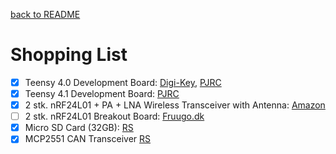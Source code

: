 [back to README](../README.md)
# Shopping List
 - [x] Teensy 4.0 Development Board:  [Digi-Key](https://www.digikey.dk/product-detail/en/sparkfun-electronics/DEV-15583/1568-DEV-15583-ND/10384551?utm_adgroup=Evaluation%20Boards%20-%20Embedded%20-%20MCU%2C%20DSP&utm_source=google&utm_medium=cpc&utm_campaign=Shopping_Product_Development%20Boards%2C%20Kits%2C%20Programmers&utm_term=&productid=10384551&gclid=CjwKCAiA1eKBBhBZEiwAX3gql22bQCOUdEQ0cEV0HRYais2YaRJ9TYxkJ-Sa8wGi3uhPbDUVuXbW3BoCOZIQAvD_BwE), [PJRC](https://www.pjrc.com/store/teensy40.html)
 - [x] Teensy 4.1 Development Board: [PJRC](https://www.pjrc.com/store/teensy41.html)
 - [x] 2 stk. nRF24L01 + PA + LNA Wireless Transceiver with Antenna: [Amazon](https://www.amazon.com/MakerFocus-NRF24L01-Transceiver-Antistatic-Compatible/dp/B01IK78PQA/ref=sr_1_2_sspa?dchild=1&keywords=NRF24L01%2BPA%2BLNA+Wireless+Transceiver&qid=1614330857&sr=8-2-spons&psc=1&spLa=ZW5jcnlwdGVkUXVhbGlmaWVyPUExUFNBTTRTU0tCNEtKJmVuY3J5cHRlZElkPUEwMTY1ODczTVRWMFM5WENNVURXJmVuY3J5cHRlZEFkSWQ9QTA0NDY4MjExSVZBNFo4UVJEOURHJndpZGdldE5hbWU9c3BfYXRmJmFjdGlvbj1jbGlja1JlZGlyZWN0JmRvTm90TG9nQ2xpY2s9dHJ1ZQ==)
 - [ ] 2 stk. nRF24L01 Breakout Board: [Fruugo.dk](https://www.fruugo.dk/nrf24l01-breakout-board/p-52178943-105041900?language=en&ac=croud&gclid=CjwKCAjwgOGCBhAlEiwA7FUXksMrUG6K4HrV43owwQgtNdNPEieusrdUDoyfeLqDykoIH9mUG3QMBhoCB0QQAvD_BwE&gclsrc=aw.ds)
 - [x] Micro SD Card (32GB): [RS](https://dk.rs-online.com/web/c/computere-og-enheder/datalagring-og-hukommelse/mikro-sd-kort/?searchTerm=micro%20SD)
 - [x] MCP2551 CAN Transceiver [RS](https://dk.rs-online.com/web/p/can-interface-ic-er/7386036/?cm_mmc=DK-PLA-DS3A-_-google-_-PLA_DK_DK_B_ME_Whoop-_-(DK:Whoop!)+CAN-interface-IC%27er-_-7386036&matchtype=&pla-341080720260&gclid=CjwKCAjwgOGCBhAlEiwA7FUXkjVv1oOn0g56zoTGnqHXdivbi5GUB917IdxKxoAze7xNJLRh_3dTahoCQjkQAvD_BwE&gclsrc=aw.ds)
